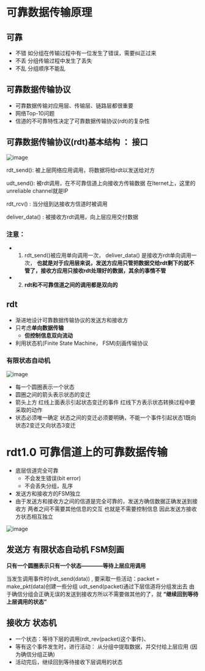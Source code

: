 # 可靠数据传输原理  

## 可靠  

* 不错 如分组在传输过程中有一位发生了错误，需要纠正过来
* 不丢 分组传输过程中发生了丢失
* 不乱 分组顺序不能乱  

## 可靠数据传输协议  

* 可靠数据传输对应用层、传输层、链路层都很重要  
* 网络Top-10问题  
* 信道的不可靠特性决定了可靠数据传输协议(rdt)的复杂性  


## 可靠数据传输协议(rdt)基本结构 ： 接口  

![image](https://user-images.githubusercontent.com/58176267/158301002-abfde68d-1730-4d6f-b110-5b3d7e5000a3.png)


rdt_send(): 被上层网络应用调用，将数据将给rdt以发送给对方  

udt_send(): 被rdt调用，在不可靠信道上向接收方传输数据 在Iternet上，这里的unreliable channel就是IP  

rdt_rcv() : 当分组到达接收方信道时被调用  

deliver_data() : 被接收方rdt调用，向上层应用交付数据  


### 注意：  
* 1. rdt_send()被应用单向调用一次， deliver_data() 是接收方rdt单向调用一次，  **也就是对于应用层来说，发送方应用只管把数据交给rdt剩下的就不管了，接收方应用只接收rdt处理好的数据，其余的事情不管**   
* 2. **rdt和不可靠信道之间的调用都是双向的**   


## rdt  

* 渐进地设计可靠数据传输协议的发送方和接收方
* 只考虑**单向数据传输**  
    * **但控制信息双向流动**   
* 利用状态机(Finite State Machine， FSM)刻画传输协议   

### 有限状态自动机  

![image](https://user-images.githubusercontent.com/58176267/158303554-938e93e1-407f-4cd5-8810-776f693afee8.png)


* 每一个圆圈表示一个状态
* 圆圈之间的箭头表示状态的变迁  
* 箭头上方  红线上面表示引起状态变迁的事件  红线下方表示状态转换过程中要采取的动作    
* 状态必须唯一确定  状态之间的变迁必须要明确，不能一个事件引起状态1既向状态2变迁又向状态3变迁  



# rdt1.0  可靠信道上的可靠数据传输  

* 底层信道完全可靠  
    * 不会发生错误(bit error) 
    * 不会丢失分组，乱序  
* 发送方和接收方的FSM独立 
* 由于发送方和接收方之间的信道是完全可靠的，发送方确信数据正确发送到接收方  两者之间不需要其他信息的交互 也就是不需要控制信息  因此发送方接收方状态相互独立  


![image](https://user-images.githubusercontent.com/58176267/158304785-cf62eb69-6b11-4fc9-82a1-188a150940e3.png)


## 发送方 有限状态自动机 FSM刻画  
 
**只有一个圆圈表示只有一个状态————等待上层应用调用**  
 
当发生调用事件时(rdt_send(data)) , 要采取一些活动：packet = make_pkt(data)创建一些分组  udt_send(packet)通过下层信道将分组发出去  由于确信分组会正确无误的发送到接收方所以不需要做其他的了，就 **“继续回到等待上层调用的状态”**
 
 
## 接收方 状态机  

* 一个状态：等待下层的调用(rdt_rev(packet)这个事件)、
* 等有这个事件发生时，进行活动： 从分组中提取数据，并交付给上层应用  (因为确信分组正确) 
* 活动完后，继续回到等待接收下层调用的状态  
 
 
 
 




